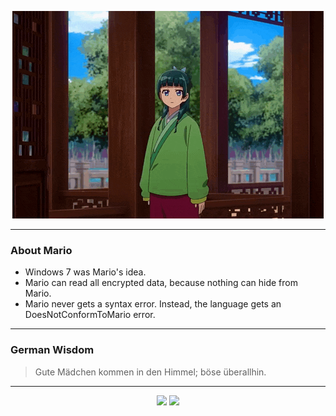 <p align="center">
  <img src="assets/maomao.gif" />
</p>

---

### About Mario
- Windows 7 was Mario's idea.
- Mario can read all encrypted data, because nothing can hide from Mario.
- Mario never gets a syntax error. Instead, the language gets an DoesNotConformToMario error.

---

### German Wisdom
> Gute Mädchen kommen in den Himmel; böse überallhin.

---

<p align="center">
  <a>
    <img height="180em" src="https://github-readme-stats-eight-theta.vercel.app/api?username=Torfkopp&show_icons=true&theme=dark&include_all_commits=true&count_private=true"/>
  </a>
  <a href="https://github.com/Torfkopp?tab=repositories">
    <img height="180em" src="https://github-readme-stats-eight-theta.vercel.app/api/top-langs/?username=torfkopp&layout=compact&theme=dark&langs_count=8&hide=java"/>
  </a>
</p>
